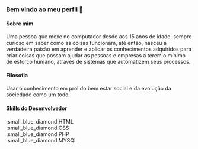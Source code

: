 ### Bem vindo ao meu perfil 👋

<!--
**ataulfo/ataulfo** is a ✨ _special_ ✨ repository because its `README.md` (this file) appears on your GitHub profile.

Here are some ideas to get you started:

- 🔭 I’m currently working on ...
- 🌱 I’m currently learning ...
- 👯 I’m looking to collaborate on ...
- 🤔 I’m looking for help with ...
- 💬 Ask me about ...
- 📫 How to reach me: ...
- 😄 Pronouns: ...
- ⚡ Fun fact: ...
-->
<h4>Sobre mim</h4>
Uma pessoa que mexe no computador desde aos 15 anos de idade, sempre curioso em saber como as coisas funcionam, até então, nasceu a verdadeira paixão em aprender e aplicar os conhecimentos adquiridos para criar coisas que possam ajudar as pessoas e empresas a terem o mínimo de esforço humano, através de sistemas que automatizem seus processos.

<h4>Filosofia</h4>
Usar o conhecimento em prol do bem estar social e da evolução da sociedade como um todo.

<h4>Skills do Desenvolvedor</h4>
:small_blue_diamond:HTML<br/>
:small_blue_diamond:CSS<br/>
:small_blue_diamond:PHP<br/>
:small_blue_diamond:MYSQL<br/>


